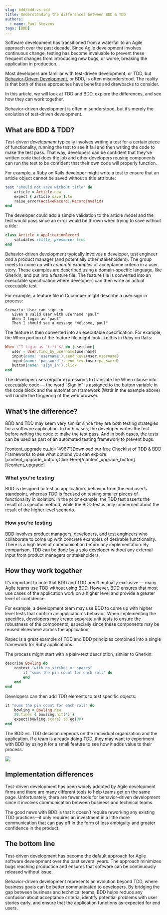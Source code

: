 ```yaml
---
slug: bdd/bdd-vs-tdd
title: Understanding the differences between BDD & TDD
authors:
  - name: Paul Stevens
tags: [BDD]
---
```


Software development has transitioned from a waterfall to an Agile approach over the past decade. Since Agile development involves continuous change, testing has become invaluable to prevent these frequent changes from introducing new bugs, or worse, breaking the application in production.  

Most developers are familiar with test-driven development, or TDD, but [Behavior-Driven Development](/docs/bdd), or BDD, is often misunderstood. The reality is that both of these approaches have benefits and drawbacks to consider.  

In this article, we will look at TDD and BDD, explore the differences, and see how they can work together.

<!-- truncate -->

Behavior-driven development is often misunderstood, but it’s merely the evolution of test-driven development.

## What are BDD & TDD?

_Test-driven development_ typically involves writing a test for a certain piece of functionality, running the test to see it fail and then writing the code to make the test pass. That way, developers can be confident that they’ve written code that does the job and other developers reusing components can run the test to be confident that their own code will properly function.  

For example, a Ruby on Rails developer might write a test to ensure that an article object cannot be saved without a title attribute:  

```ruby
test "should not save without title" do
	article = Article.new
	expect { article.save }.to
	raise_error(ActiveRecord::RecordInvalid)
end
```

The developer could add a simple validation to the article model and the test would pass since an error would be thrown when trying to save without a title:  

```ruby
class Article < ApplicationRecord
	validates :title, presence: true
end
```

Behavior-driven development typically involves a developer, test engineer _and_ a product manager (and potentially other stakeholders). The group meets to come up with _concrete examples_ of acceptance criteria in a user story. These examples are described using a domain-specific language, like Gherkin, and put into a feature file. The feature file is converted into an executable specification where developers can then write an actual executable test.  

For example, a feature file in Cucumber might describe a user sign in process:  

```gherkin
Scenario: User can sign in
   Given a valid user with username "paul"
   When I login as "paul"
   Then I should see a message "Welcome, paul"
```

The feature is then converted into an executable specification. For example, the When portion of the feature file might look like this in Ruby on Rails:  

```ruby
When /^I login as "(.*)"$/ do |username|
   user = User.find_by_username(username)
   input(name: 'username').send_keys(user.username)
   input(name: 'password').send_keys(user.password)
   button(name: 'sign_in').click
end
```

The developer uses regular expressions to translate the When clause into executable code — the word “Sign in” is assigned to the button variable in the code block and the automation framework (Watir in the example above) will handle the triggering of the web browser.

## What’s the difference?

BDD and TDD may seem very similar since they are both testing strategies for a software application. In both cases, the developer writes the test before writing the code to make the test pass. And in both cases, the tests can be used as part of an automated testing framework to prevent bugs.  

\[content\_upgrade cu\_id="4967"\]Download our free Checklist of TDD & BDD Frameworks to see what options you can explore: \[content\_upgrade\_button\]Click Here\[/content\_upgrade\_button\]\[/content\_upgrade\]

### What you’re testing

BDD is designed to test an application’s behavior from the end user’s standpoint, whereas TDD is focused on testing smaller pieces of functionality in isolation. In the prior example, the TDD test asserts the result of a specific method, while the BDD test is only concerned about the result of the higher level scenario.

### How you’re testing

BDD involves product managers, developers, and test engineers who collaborate to come up with concrete examples of desirable functionality. There is a high level of communication before any implementation. By comparison, TDD can be done by a solo developer without any external input from product managers or stakeholders.

## How they work together

It’s important to note that BDD and TDD aren’t mutually exclusive — many Agile teams use TDD without using BDD. However, BDD ensures that most use cases of the application work on a higher level and provide a greater level of confidence.  

For example, a development team may use BDD to come up with higher level tests that confirm an application's behavior. When implementing the specifics, developers may create separate unit tests to ensure the robustness of the components, especially since these components may be reused elsewhere across the application.  

Rspec is a great example of TDD and BDD principles combined into a single framework for Ruby applications.  

The process might start with a plain-text description, similar to Gherkin:  

```ruby
describe Bowling do
	context "with no strikes or spares"
		it "sums the pin count for each roll" do
		end
	end
end
```

Developers can then add TDD elements to test specific objects:  

```ruby
it "sums the pin count for each roll" do
	bowling = Bowling.new
	20.times { bowling.hit(4) }
	expect(bowling.score).to eq(80)
end
```

The BDD vs. TDD decision depends on the individual organization and the application. If a team is already doing TDD, they may want to experiment with BDD by using it for a small feature to see how it adds value to their process.  

![](/img/blog/439cad7740cfc8722b3219b6da5651e3263e720a93f8afc2ea135c83a82e185c.png)

## Implementation differences

Test-driven development has been widely adopted by Agile development firms and there are many different tools to help teams get on the same page. Unfortunately, there are fewer tools for behavior-driven development since it involves communication between business and technical teams.

The good news with BDD is that it doesn’t require reworking any existing TDD practices—it only requires an investment in a little more communication that can pay off in the form of less ambiguity and greater confidence in the product.

## The bottom line

Test-driven development has become the default approach for Agile software development over the past several years. The approach minimizes bugs reaching production and ensures that software can be continuously released without issue.  

Behavior-driven development represents an evolution beyond TDD, where business goals can be better communicated to developers. By bridging the gap between business and technical teams, BDD helps reduce any confusion about acceptance criteria, identify potential problems with user stories early, and ensure that the application functions as-expected for end users.